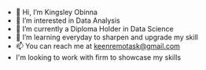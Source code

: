 - 👋 Hi, I’m Kingsley Obinna
- 👀 I’m interested in Data Analysis
- 🌱 I’m currently a Diploma Holder in Data Science
- 💞️ I’m learning everyday to sharpen and upgrade my skill
- 📫 You can reach me at keenremotask@gmail.com
- I'm looking to work with firm to showcase my skills
